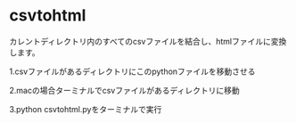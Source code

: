 # csvtohtml

カレントディレクトリ内のすべてのcsvファイルを結合し、htmlファイルに変換します。　　

1.csvファイルがあるディレクトリにこのpythonファイルを移動させる　　

2.macの場合ターミナルでcsvファイルがあるディレクトリに移動　　

3.python csvtohtml.pyをターミナルで実行
